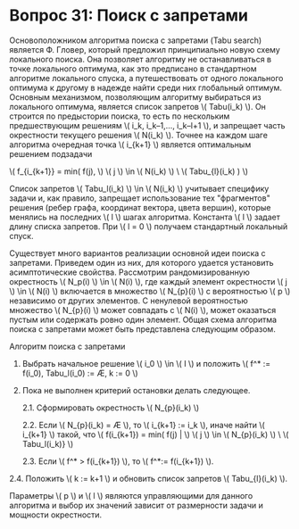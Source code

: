 # Вопрос 31: Поиск с запретами

Основоположником алгоритма поиска с запретами (Tabu search) является Ф. Гловер, который предложил принципиально новую схему локального поиска. Она позволяет алгоритму не останавливаться в точке локального оптимума, как это предписано в стандартном алгоритме локального спуска, а путешествовать от одного локального оптимума к другому в надежде найти среди них глобальный оптимум. Основным механизмом, позволяющим алгоритму выбираться из локального оптимума, является список запретов \\( Tabu(i_k) \\). Он строится по предыстории поиска, то есть по нескольким предшествующим решениям \\( i_k, i_k–1,…, i_k–l+1 \\), и запрещает часть окрестности текущего решения \\( N(i_k) \\). Точнее на каждом шаге алгоритма очередная точка \\( i_{k+1} \\) является оптимальным решением подзадачи

\\( f_{i_{k+1}} = min( f(j), \\) \\( j \\) \in \\( N(i_k) \\) \ \\( Tabu_{l}(i_k) ) \\)

Список запретов \\( Tabu_l(i_k) \\) \in \\( N(i_k) \\) учитывает специфику задачи и, как правило, запрещает использование тех "фрагментов" решения (ребер графа, координат вектора, цвета вершин), которые менялись на последних \\( l \\) шагах алгоритма. Константа \\( l \\) задает длину списка запретов. При \\( l = 0 \\) получаем стандартный локальный спуск.

Существует много вариантов реализации основной идеи поиска с запретами. Приведем один из них, для которого удается установить асимптотические свойства. Рассмотрим рандомизированную окрестность \\( N_p(i) \\) \in \\( N(i) \\), где каждый элемент окрестности \\( j \\) \in \\( N(i) \\) включается в множество \\( N_{p}(i) \\) с вероятностью \\( p \\) независимо от других элементов. С ненулевой вероятностью множество \\( N_{p}(i) \\) может совпадать с \\( N(i) \\), может оказаться пустым или содержать ровно один элемент. Общая схема алгоритма поиска с запретами может быть представлена следующим образом.

Алгоритм поиска с запретами

1. Выбрать начальное решение \\( i_0 \\) \in \\( I \\) и положить
\\( f^* := f(i_0), Tabu_l(i_0) := Æ, k := 0 \\)

2. Пока не выполнен критерий остановки делать следующее.

    2.1. Сформировать окрестность \\( N_{p}(i_k) \\)

    2.2. Если \\( N_{p}(i_k) = Æ \\), то \\( i_{k+1} := i_k \\), иначе найти \\( i_{k+1} \\) такой, что \\( f(i_{k+1}) = min( f(j) | \\) \\( j \\) \in \\( N_{p}(i_k) \\) \ \\( Tabu_l(i_k)} \\)

    2.3. Если \\( f^* > f(i_{k+1}) \\), то \\( f^*:= f(i_{k+1}) \\).

2.4. Положить \\( k := k+1 \\) и обновить список запретов \\( Tabu_{l}(i_k) \\).

Параметры \\( p \\) и \\( l \\) являются управляющими для данного алгоритма и выбор их значений зависит от размерности задачи и мощности окрестности.
